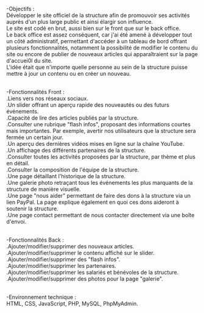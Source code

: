 -Objectifs :<br>
Développer le site officiel de la structure afin de promouvoir ses activités auprès d'un plus large public et ainsi élargir son influence.<br>
Le site est codé en brut, aussi bien sur le front que sur le back office.<br>
Le back office est assez conséquent, car j'ai été amené à développer tout un côté administratif, permettant d'accéder à un tableau de bord offrant plusieurs fonctionnalités, notamment la possibilité de modifier le contenu du site ou encore de publier de nouveaux articles qui apparaîtraient sur la page d'accuei0l du site.<br>
L'idée était que n'importe quelle personne au sein de la structure puisse mettre à jour un contenu ou en créer un nouveau.<br><br>

-Fonctionnalités Front :<br>
.Liens vers nos réseaux sociaux.<br>
.Un slider offrant un aperçu rapide des nouveautés ou des futurs événements.<br>
.Capacité de lire des articles publiés par la structure.<br>
.Consulter une rubrique "flash infos", proposant des informations courtes mais importantes. Par exemple, avertir nos utilisateurs que la structure sera fermée un certain jour.<br>
.Un aperçu des dernières vidéos mises en ligne sur la chaîne YouTube.<br>
.Un affichage des différents partenaires de la structure.<br>
.Consulter toutes les activités proposées par la structure, par thème et plus en détail.<br>
.Consulter la composition de l'équipe de la structure.<br>
.Une page détaillant l'historique de la structure.<br>
.Une galerie photo retraçant tous les événements les plus marquants de la structure de manière visuelle.<br>
.Une page "nous aider" permettant de faire des dons à la structure via un lien PayPal. La page explique également en quoi ces dons aideront à soutenir la structure.<br>
.Une page contact permettant de nous contacter directement via une boîte d'envoi.<br><br>

-Fonctionnalités Back :<br>
.Ajouter/modifier/supprimer des nouveaux articles.<br>
.Ajouter/modifier/supprimer le contenu affiché sur le slider.<br>
.Ajouter/modifier/supprimer des "flash infos".<br>
.Ajouter/modifier/supprimer les partenaires.<br>
.Ajouter/modifier/supprimer les salariés et bénévoles de la structure.<br>
.Ajouter/modifier/supprimer des photos pour la page "galerie".<br><br>

-Environnement technique :<br>
HTML, CSS, JavaScript, PHP, MySQL, PhpMyAdmin.
